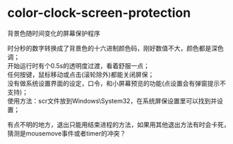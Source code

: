 # color-clock-screen-protection
背景色随时间变化的屏幕保护程序

时分秒的数字转换成了背景色的十六进制颜色码，刚好数值不大，颜色都是深色调；  
开始运行时有个0.5s的透明度过渡，看着舒服一点；  
任何按键，鼠标移动或点击(滚轮除外)都能关闭屏保；  
没有做系统设置界面的设定，口令，和小屏幕预览的功能(点设置会有弹窗提示不支持)；  
使用方法：scr文件放到Windows\System32，在系统屏保设置里可以找到并设置；  

有点不明的地方，退出只能用结束进程的方法，如果用其他退出方法有时会卡死，猜测是mousemove事件或者timer的冲突？
